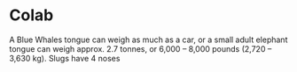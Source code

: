 # Colab
A Blue Whales tongue can weigh as much as a car, or a small adult elephant
tongue can weigh approx. 2.7 tonnes, or 6,000 – 8,000 pounds (2,720 – 3,630 kg).
Slugs have 4 noses